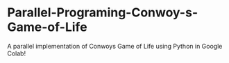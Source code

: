 # Parallel-Programing-Conwoy-s-Game-of-Life
A parallel implementation of Conwoys Game of Life using Python in Google Colab!
